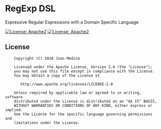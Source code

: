 # RegExp DSL

Expressive Regular Expressions with a Domain Specific Language

[![License: Apache2](https://img.shields.io/badge/license-Apache%202-blue.svg)](https://github.com/juan-medina/regexp-dsl/blob/master/LICENSE)
[![License: Apache2](https://img.shields.io/badge/docs-latest-brightgreen.svg)](https://juan-medina.github.io/regexp-dsl/)

## License

```text
    Copyright (C) 2020 Juan Medina

    Licensed under the Apache License, Version 2.0 (the "License");
    you may not use this file except in compliance with the License.
    You may obtain a copy of the License at

       http://www.apache.org/licenses/LICENSE-2.0

    Unless required by applicable law or agreed to in writing, software
    distributed under the License is distributed on an "AS IS" BASIS,
    WITHOUT WARRANTIES OR CONDITIONS OF ANY KIND, either express or implied.
    See the License for the specific language governing permissions and
    limitations under the License.
```
